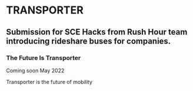 # TRANSPORTER

## Submission for SCE Hacks from Rush Hour team introducing rideshare buses for companies.

### The Future Is Transporter

Coming soon
May 2022

Transporter is the future of mobility
